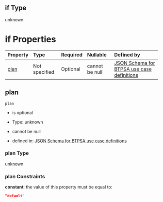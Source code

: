 ## if Type

unknown

# if Properties

| Property      | Type          | Required | Nullable       | Defined by                                                                                                                                                                                                                                  |
| :------------ | :------------ | :------- | :------------- | :------------------------------------------------------------------------------------------------------------------------------------------------------------------------------------------------------------------------------------------ |
| [plan](#plan) | Not specified | Optional | cannot be null | [JSON Schema for BTPSA use case definitions](btpsa-usecase-properties-services-items-allof-1-then-allof-22-then-allof-0-if-properties-plan.md "undefined#/properties/services/items/allOf/1/then/allOf/22/then/allOf/0/if/properties/plan") |

## plan



`plan`

*   is optional

*   Type: unknown

*   cannot be null

*   defined in: [JSON Schema for BTPSA use case definitions](btpsa-usecase-properties-services-items-allof-1-then-allof-22-then-allof-0-if-properties-plan.md "undefined#/properties/services/items/allOf/1/then/allOf/22/then/allOf/0/if/properties/plan")

### plan Type

unknown

### plan Constraints

**constant**: the value of this property must be equal to:

```json
"default"
```
